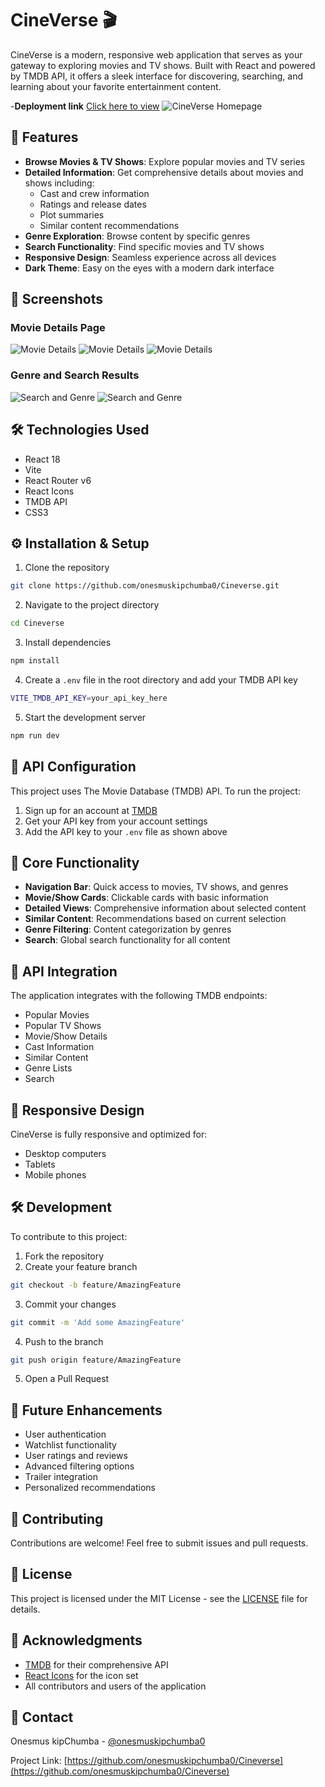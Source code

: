 # CineVerse 🎬

CineVerse is a modern, responsive web application that serves as your gateway to exploring movies and TV shows. Built with React and powered by TMDB API, it offers a sleek interface for discovering, searching, and learning about your favorite entertainment content.

-**Deployment link**
[Click here to view](https://cineverse-amber.vercel.app/)
![CineVerse Homepage](screenshots/4.png)

## 🌟 Features

- **Browse Movies & TV Shows**: Explore popular movies and TV series
- **Detailed Information**: Get comprehensive details about movies and shows including:
  - Cast and crew information
  - Ratings and release dates
  - Plot summaries
  - Similar content recommendations
- **Genre Exploration**: Browse content by specific genres
- **Search Functionality**: Find specific movies and TV shows
- **Responsive Design**: Seamless experience across all devices
- **Dark Theme**: Easy on the eyes with a modern dark interface

## 📱 Screenshots


### Movie Details Page
![Movie Details](screenshots/1.png)
![Movie Details](screenshots/2.png)
![Movie Details](screenshots/3.png)

### Genre and Search Results
![Search and Genre](screenshots/5.png)
![Search and Genre](screenshots/6.png)
## 🛠️ Technologies Used

- React 18
- Vite
- React Router v6
- React Icons
- TMDB API
- CSS3

## ⚙️ Installation & Setup

1. Clone the repository
```bash
git clone https://github.com/onesmuskipchumba0/Cineverse.git
```

2. Navigate to the project directory
```bash
cd Cineverse
```

3. Install dependencies
```bash
npm install
```

4. Create a `.env` file in the root directory and add your TMDB API key
```bash
VITE_TMDB_API_KEY=your_api_key_here
```

5. Start the development server
```bash
npm run dev
```

## 🔑 API Configuration

This project uses The Movie Database (TMDB) API. To run the project:

1. Sign up for an account at [TMDB](https://www.themoviedb.org/)
2. Get your API key from your account settings
3. Add the API key to your `.env` file as shown above

## 🎯 Core Functionality

- **Navigation Bar**: Quick access to movies, TV shows, and genres
- **Movie/Show Cards**: Clickable cards with basic information
- **Detailed Views**: Comprehensive information about selected content
- **Similar Content**: Recommendations based on current selection
- **Genre Filtering**: Content categorization by genres
- **Search**: Global search functionality for all content

## 🔄 API Integration

The application integrates with the following TMDB endpoints:
- Popular Movies
- Popular TV Shows
- Movie/Show Details
- Cast Information
- Similar Content
- Genre Lists
- Search

## 📱 Responsive Design

CineVerse is fully responsive and optimized for:
- Desktop computers
- Tablets
- Mobile phones

## 🛠️ Development

To contribute to this project:

1. Fork the repository
2. Create your feature branch
```bash
git checkout -b feature/AmazingFeature
```
3. Commit your changes
```bash
git commit -m 'Add some AmazingFeature'
```
4. Push to the branch
```bash
git push origin feature/AmazingFeature
```
5. Open a Pull Request

## 📝 Future Enhancements

- User authentication
- Watchlist functionality
- User ratings and reviews
- Advanced filtering options
- Trailer integration
- Personalized recommendations

## 👥 Contributing

Contributions are welcome! Feel free to submit issues and pull requests.

## 📄 License

This project is licensed under the MIT License - see the [LICENSE](LICENSE) file for details.

## 🙏 Acknowledgments

- [TMDB](https://www.themoviedb.org/) for their comprehensive API
- [React Icons](https://react-icons.github.io/react-icons/) for the icon set
- All contributors and users of the application

## 📧 Contact

Onesmus kipChumba - [@onesmuskipchumba0](https://github.com/onesmuskipchumba0)

Project Link: [https://github.com/onesmuskipchumba0/Cineverse](https://github.com/onesmuskipchumba0/Cineverse)

